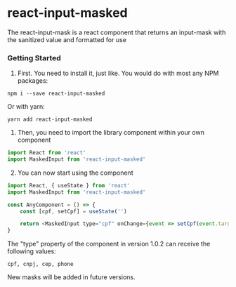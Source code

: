 # react-input-masked
The react-input-mask is a react component that returns an input-mask with the sanitized value and formatted for use


### Getting Started

1. First. You need to install it, just like. You would do with most any NPM packages:

```
npm i --save react-input-masked
```

Or with yarn:

```
yarn add react-input-masked
```

1. Then, you need to import the library component within your own component

``` javascript
import React from 'react'
import MaskedInput from 'react-input-masked'
```

2. You can now start using the component

``` javascript
import React, { useState } from 'react'
import MaskedInput from 'react-input-masked'

const AnyComponent = () => {
    const [cpf, setCpf] = useState('')

    return <MaskedInput type="cpf" onChange={event => setCpf(event.target.value)} />
}
```

The "type" property of the component in version 1.0.2 can receive the following values:

```
cpf, cnpj, cep, phone
```

New masks will be added in future versions.